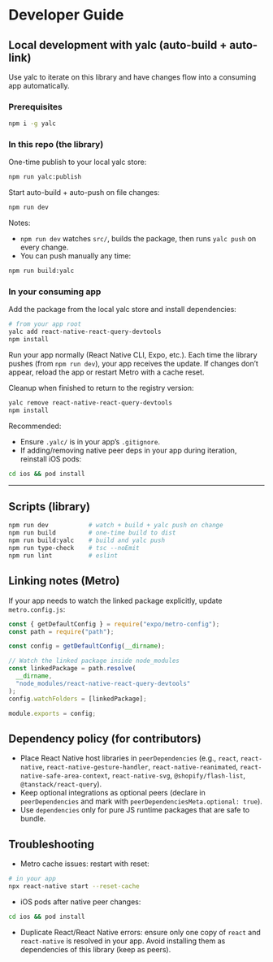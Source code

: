 # Developer Guide

## Local development with yalc (auto-build + auto-link)

Use yalc to iterate on this library and have changes flow into a consuming app automatically.

### Prerequisites

```sh
npm i -g yalc
```

### In this repo (the library)

One-time publish to your local yalc store:

```sh
npm run yalc:publish
```

Start auto-build + auto-push on file changes:

```sh
npm run dev
```

Notes:

- `npm run dev` watches `src/`, builds the package, then runs `yalc push` on every change.
- You can push manually any time:

```sh
npm run build:yalc
```

### In your consuming app

Add the package from the local yalc store and install dependencies:

```sh
# from your app root
yalc add react-native-react-query-devtools
npm install
```

Run your app normally (React Native CLI, Expo, etc.). Each time the library pushes (from `npm run dev`), your app receives the update. If changes don’t appear, reload the app or restart Metro with a cache reset.

Cleanup when finished to return to the registry version:

```sh
yalc remove react-native-react-query-devtools
npm install
```

Recommended:

- Ensure `.yalc/` is in your app’s `.gitignore`.
- If adding/removing native peer deps in your app during iteration, reinstall iOS pods:

```sh
cd ios && pod install
```

---

## Scripts (library)

```sh
npm run dev           # watch + build + yalc push on change
npm run build         # one-time build to dist
npm run build:yalc    # build and yalc push
npm run type-check    # tsc --noEmit
npm run lint          # eslint
```

## Linking notes (Metro)

If your app needs to watch the linked package explicitly, update `metro.config.js`:

```javascript
const { getDefaultConfig } = require("expo/metro-config");
const path = require("path");

const config = getDefaultConfig(__dirname);

// Watch the linked package inside node_modules
const linkedPackage = path.resolve(
  __dirname,
  "node_modules/react-native-react-query-devtools"
);
config.watchFolders = [linkedPackage];

module.exports = config;
```

## Dependency policy (for contributors)

- Place React Native host libraries in `peerDependencies` (e.g., `react`, `react-native`, `react-native-gesture-handler`, `react-native-reanimated`, `react-native-safe-area-context`, `react-native-svg`, `@shopify/flash-list`, `@tanstack/react-query`).
- Keep optional integrations as optional peers (declare in `peerDependencies` and mark with `peerDependenciesMeta.optional: true`).
- Use `dependencies` only for pure JS runtime packages that are safe to bundle.

## Troubleshooting

- Metro cache issues: restart with reset:

```sh
# in your app
npx react-native start --reset-cache
```

- iOS pods after native peer changes:

```sh
cd ios && pod install
```

- Duplicate React/React Native errors: ensure only one copy of `react` and `react-native` is resolved in your app. Avoid installing them as dependencies of this library (keep as peers).
